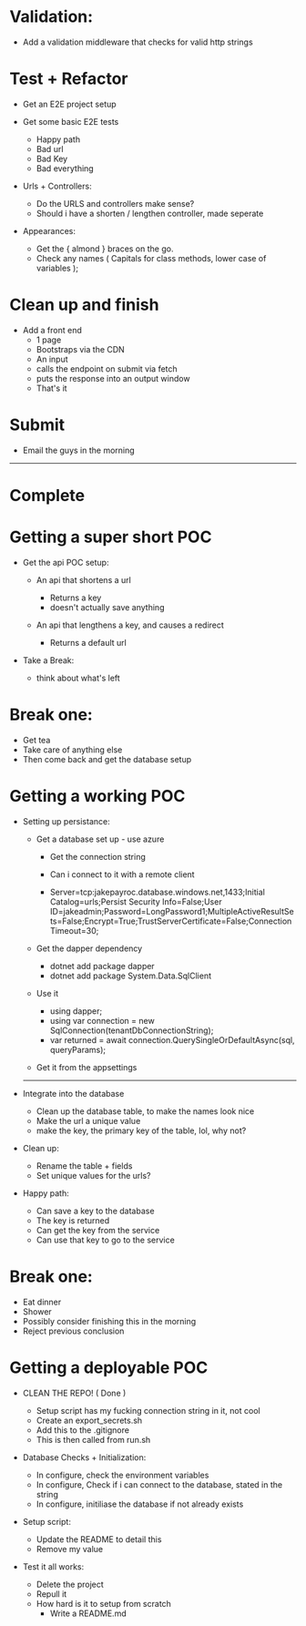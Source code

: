 # Validation:
* Add a validation middleware that checks for valid http strings

# Test + Refactor
* Get an E2E project setup
* Get some basic E2E tests
    * Happy path
    * Bad url
    * Bad Key
    * Bad everything

* Urls + Controllers:
    * Do the URLS and controllers make sense?
    * Should i have a shorten / lengthen controller, made seperate

* Appearances:
    * Get the { almond } braces on the go.
    * Check any names ( Capitals for class methods, lower case of variables );

# Clean up and finish
* Add a front end
    * 1 page
    * Bootstraps via the CDN
    * An input
    * calls the endpoint on submit via fetch
    * puts the response into an output window
    * That's it

# Submit
* Email the guys in the morning

----------------------------------------------------------------------
# Complete

# Getting a super short POC
* Get the api POC setup:
    * An api that shortens a url
        * Returns a key
        * doesn't actually save anything

    * An api that lengthens a key, and causes a redirect
        * Returns a default url

* Take a Break:
    * think about what's left

# Break one:
* Get tea
* Take care of anything else
* Then come back and get the database setup

# Getting a working POC
* Setting up persistance:
    * Get a database set up - use azure
        * Get the connection string
        * Can i connect to it with a remote client

        * Server=tcp:jakepayroc.database.windows.net,1433;Initial Catalog=urls;Persist Security Info=False;User ID=jakeadmin;Password=LongPassword1;MultipleActiveResultSets=False;Encrypt=True;TrustServerCertificate=False;Connection Timeout=30;

    * Get the dapper dependency
        * dotnet add package dapper
        * dotnet add package System.Data.SqlClient

    * Use it
        * using dapper;
        * using var connection = new SqlConnection(tenantDbConnectionString);
        * var returned = await connection.QuerySingleOrDefaultAsync(sql, queryParams);

    * Get it from the appsettings

    -------------------------------------------------

* Integrate into the database
    * Clean up the database table, to make the names look nice
    * Make the url a unique value
    * make the key, the primary key of the table, lol, why not?

* Clean up:
    * Rename the table + fields
    * Set unique values for the urls?

* Happy path:
    * Can save a key to the database
    * The key is returned
    * Can get the key from the service
    * Can use that key to go to the service

# Break one:
* Eat dinner
* Shower
* Possibly consider finishing this in the morning
* Reject previous conclusion

# Getting a deployable POC
* CLEAN THE REPO! ( Done )
    * Setup script has my fucking connection string in it, not cool
    * Create an export_secrets.sh
    * Add this to the .gitignore
    * This is then called from run.sh

* Database Checks + Initialization:
    * In configure, check the environment variables
    * In configure, Check if i can connect to the database, stated in the string
    * In configure, initiliase the database if not already exists

* Setup script:
    * Update the README to detail this
    * Remove my value

* Test it all works:
    * Delete the project
    * Repull it
    * How hard is it to setup from scratch
        * Write a README.md
